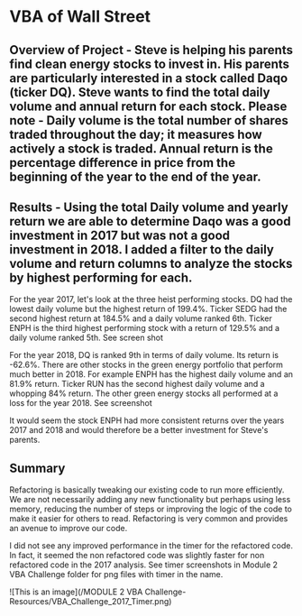 # VBA of Wall Street

## Overview of Project - Steve is helping his parents find clean energy stocks to invest in. His parents are particularly interested in a stock called Daqo (ticker DQ). Steve wants to find the total daily volume and annual return for each stock. Please note - Daily volume is the total number of shares traded throughout the day; it measures how actively a stock is traded. Annual return is the percentage difference in price from the beginning of the year to the end of the year. 


## Results - Using the total Daily volume and yearly return we are able to determine Daqo was a good investment in 2017 but was not a good investment in 2018. I added a filter to the daily volume and return columns to analyze the stocks by highest performing for each. 

For the year 2017, let's look at the three heist performing stocks. DQ had the lowest daily volume but the highest return of 199.4%. Ticker SEDG had the second highest return at 184.5% and a daily volume ranked 6th. Ticker ENPH is the third highest performing stock with a return of 129.5% and a daily volume ranked 5th. See screen shot 


For the year 2018, DQ is ranked 9th in terms of daily volume. Its return is -62.6%. There are other stocks in the green energy portfolio that perform much better in 2018. For example ENPH has the highest daily volume and an 81.9% return. Ticker RUN has the second highest daily volume and a whopping 84% return. The other green energy stocks all performed at a loss for the year 2018. See screenshot 

It would seem the stock ENPH had more consistent returns over the years 2017 and 2018 and would therefore be a better investment for Steve's parents. 


## Summary 

Refactoring is basically tweaking our existing code to run more efficiently. We are not necessarily adding any new functionality but perhaps using less memory, reducing the number of steps or improving the logic of the code to make it easier for others to read. Refactoring is very common and provides an avenue to improve our code. 

I did not see any improved performance in the timer for the refactored code. In fact, it seemed the non refactored code was slightly faster for non refactored code in the 2017 analysis. See timer screenshots in Module 2 VBA Challenge folder for png files with timer in the name. 

![This is an image](/MODULE 2 VBA Challenge-Resources/VBA_Challenge_2017_Timer.png)


